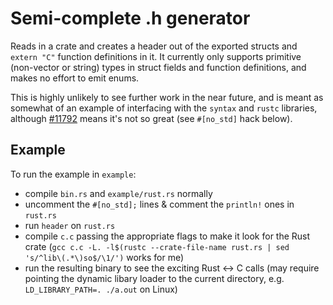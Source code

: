 # Semi-complete .h generator

Reads in a crate and creates a header out of the exported structs and
`extern "C"` function definitions in it. It currently only supports
primitive (non-vector or string) types in struct fields and function
definitions, and makes no effort to emit enums.

This is highly unlikely to see further work in the near future, and is
meant as somewhat of an example of interfacing with the `syntax` and
`rustc` libraries, although
[#11792](https://github.com/mozilla/rust/issues/11792) means it's not
so great (see `#[no_std]` hack below).

## Example

To run the example in `example`:
- compile `bin.rs` and `example/rust.rs` normally
- uncomment the `#[no_std];` lines & comment the `println!` ones in
  `rust.rs`
- run `header` on `rust.rs`
- compile `c.c` passing the appropriate flags to make it look for the
  Rust crate (`gcc c.c -L. -l$(rustc --crate-file-name rust.rs | sed
  's/^lib\(.*\)so$/\1/')` works for me)
- run the resulting binary to see the exciting Rust <-> C calls (may
  require pointing the dynamic libary loader to the current directory,
  e.g. `LD_LIBRARY_PATH=. ./a.out` on Linux)
